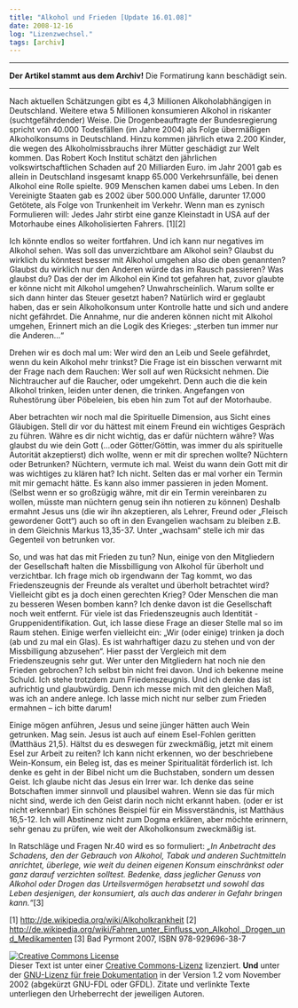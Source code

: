 ```yaml
---
title: "Alkohol und Frieden [Update 16.01.08]"
date: 2008-12-16
log: "Lizenzwechsel."
tags: [archiv]
---
```

<hr><b>Der Artikel stammt aus dem Archiv!</b> Die Formatirung kann beschädigt sein.<hr>
Nach aktuellen Schätzungen gibt es 4,3 Millionen Alkoholabhängigen in Deutschland. Weitere etwa 5 Millionen konsumieren Alkohol in riskanter (suchtgefährdender) Weise. Die Drogenbeauftragte der Bundesregierung spricht von 40.000 Todesfällen (im Jahre 2004) als Folge übermäßigen Alkoholkonsums in Deutschland. Hinzu kommen jährlich etwa 2.200 Kinder, die wegen des Alkoholmissbrauchs ihrer Mütter geschädigt zur Welt kommen. Das Robert Koch Institut schätzt den jährlichen volkswirtschaftlichen Schaden auf 20 Milliarden Euro. im Jahr 2001 gab es allein in Deutschland insgesamt knapp 65.000 Verkehrsunfälle, bei denen Alkohol eine Rolle spielte. 909 Menschen kamen dabei ums Leben. In den Vereinigte Staaten gab es 2002 über 500.000 Unfälle, darunter 17.000 Getötete, als Folge von Trunkenheit im Verkehr. Wenn man es zynisch Formulieren will: Jedes Jahr stirbt eine ganze Kleinstadt in USA auf der Motorhaube eines  Alkoholisierten Fahrers. [1][2]

Ich könnte endlos so weiter fortfahren. Und ich kann nur negatives im Alkohol  sehen. Was soll das unverzichtbare am Alkohol sein? Glaubst du wirklich du könntest besser mit Alkohol umgehen also die oben genannten? Glaubst du wirklich nur den Anderen würde das im Rausch passieren? Was glaubst du? Das der der im Alkohol ein Kind tot gefahren hat, zuvor glaubte er könne nicht mit Alkohol umgehen? Unwahrscheinlich. Warum sollte er sich dann hinter das Steuer gesetzt haben? Natürlich wird er geglaubt haben, das er sein Alkoholkonsum unter Kontrolle hatte und sich und andere nicht gefährdet. Die Annahme, nur die anderen können nicht mit Alkohol umgehen, Erinnert mich an die Logik des Krieges: „sterben tun immer nur die Anderen...“

Drehen wir es doch mal um: Wer wird den an Leib und Seele gefährdet, wenn du kein Alkohol mehr trinkst?  Die Frage ist ein bisschen verwarnt mit der Frage nach dem Rauchen: Wer soll auf wen Rücksicht nehmen. Die Nichtraucher auf die Raucher, oder umgekehrt. Denn auch die die kein Alkohol trinken, leiden unter denen, die trinken. Angefangen von Ruhestörung über Pöbeleien, bis eben hin zum Tot auf der Motorhaube.

Aber betrachten wir noch mal die Spirituelle Dimension, aus Sicht eines Gläubigen. Stell dir vor du hättest mit einem Freund ein wichtiges Gespräch zu führen. Währe es dir nicht wichtig, das er dafür nüchtern währe? Was glaubst du wie dein Gott (...oder Götter/Göttin, was immer du als spirituelle Autorität akzeptierst) dich wollte, wenn er mit dir sprechen wollte? Nüchtern oder Betrunken? Nüchtern, vermute ich mal. Weist du wann dein Gott mit dir was wichtiges zu klären hat? Ich nicht. Selten das er mal vorher ein Termin mit mir gemacht hätte. Es kann also immer passieren in jeden Moment. (Selbst wenn er so großzügig währe, mit dir ein Termin vereinbaren zu wollen, müsste man nüchtern genug sein ihn notieren zu können) Deshalb ermahnt Jesus uns (die wir ihn akzeptieren, als Lehrer, Freund oder „Fleisch gewordener Gott“) auch so oft in den Evangelien wachsam zu bleiben z.B. in dem Gleichnis Markus 13,35-37. Unter „wachsam“ stelle ich mir das Gegenteil von betrunken vor.

So, und was hat das mit Frieden zu tun? Nun, einige von den Mitgliedern der Gesellschaft halten die Missbilligung von Alkohol für überholt und verzichtbar. Ich frage mich ob irgendwann der Tag kommt, wo das Friedenszeugnis der Freunde als veraltet und überholt betrachtet wird? Vielleicht gibt es ja doch einen gerechten Krieg? Oder Menschen die man zu besseren Wesen bomben kann? Ich denke davon ist die Gesellschaft noch weit entfernt. Für viele ist das Friedenszeugnis auch Identität - Gruppenidentifikation. Gut, ich lasse diese Frage an dieser Stelle mal so im Raum stehen. Einige werfen vielleicht ein: „Wir (oder einige) trinken ja doch (ab und zu mal ein Glas). Es ist wahrhaftiger dazu zu stehen und von der Missbilligung abzusehen“. Hier passt der Vergleich mit dem Friedenszeugnis sehr gut. Wer unter den Mitgliedern hat noch nie den Frieden gebrochen? Ich selbst bin nicht frei davon. Und ich bekenne meine Schuld. Ich stehe trotzdem zum Friedenszeugnis. Und ich denke das ist aufrichtig und glaubwürdig. Denn ich messe mich mit den gleichen Maß, was ich an andere anlege. Ich lasse mich nicht nur selber zum Frieden ermahnen – ich bitte darum! 

Einige mögen anführen, Jesus und seine jünger hätten auch Wein getrunken. Mag sein. Jesus ist auch auf einem Esel-Fohlen geritten (Matthäus 21,5). Hältst du es deswegen für zweckmäßig, jetzt mit einem Esel zur Arbeit zu reiten? Ich kann nicht erkennen, wo der beschriebene Wein-Konsum, ein Beleg ist, das es meiner Spiritualität förderlich ist. Ich denke es geht in der Bibel nicht um die Buchstaben, sondern um dessen Geist. Ich glaube nicht das Jesus ein Irrer war. Ich denke das seine Botschaften immer sinnvoll und plausibel wahren. Wenn sie das für mich nicht sind, werde ich den Geist darin noch nicht erkannt haben. (oder er ist nicht erkennbar) Ein schönes Beispiel für ein Missverständnis, ist Matthäus 16,5-12. Ich will Abstinenz nicht zum Dogma erklären, aber möchte erinnern, sehr genau zu prüfen, wie weit der Alkoholkonsum zweckmäßig ist.

In Ratschläge und Fragen Nr.40 wird es so formuliert:
<i>„In Anbetracht des Schadens, den der Gebrauch von Alkohol, Tabak und anderen Suchtmitteln anrichtet, überlege, wie weit du deinen eigenen Konsum einschränkst oder ganz darauf verzichten solltest. Bedenke, dass jeglicher Genuss von Alkohol oder Drogen das Urteilsvermögen herabsetzt und sowohl das Leben desjenigen, der konsumiert, als auch das anderer in Gefahr bringen kann.“</i>[3]

[1] http://de.wikipedia.org/wiki/Alkoholkrankheit
[2] http://de.wikipedia.org/wiki/Fahren_unter_Einfluss_von_Alkohol,_Drogen_und_Medikamenten
[3] Bad Pyrmont 2007, ISBN 978-929696-38-7

<a rel="license" href="http://creativecommons.org/licenses/by-sa/3.0/de/"><img alt="Creative Commons License" style="border-width:0" src="http://i.creativecommons.org/l/by-sa/3.0/de/88x31.png" /></a><br />Dieser <span xmlns:dc="http://purl.org/dc/elements/1.1/" href="http://purl.org/dc/dcmitype/Text" rel="dc:type">Text</span> ist unter einer <a rel="license" href="http://creativecommons.org/licenses/by-sa/3.0/de/">Creative Commons-Lizenz</a> lizenziert. <b>Und</b> unter der <a href="http://de.wikipedia.org/wiki/GFDL">GNU-Lizenz für freie Dokumentation</a> in der Version 1.2 vom November 2002 (abgekürzt GNU-FDL oder GFDL). Zitate und verlinkte Texte unterliegen den Urheberrecht der jeweiligen Autoren.

